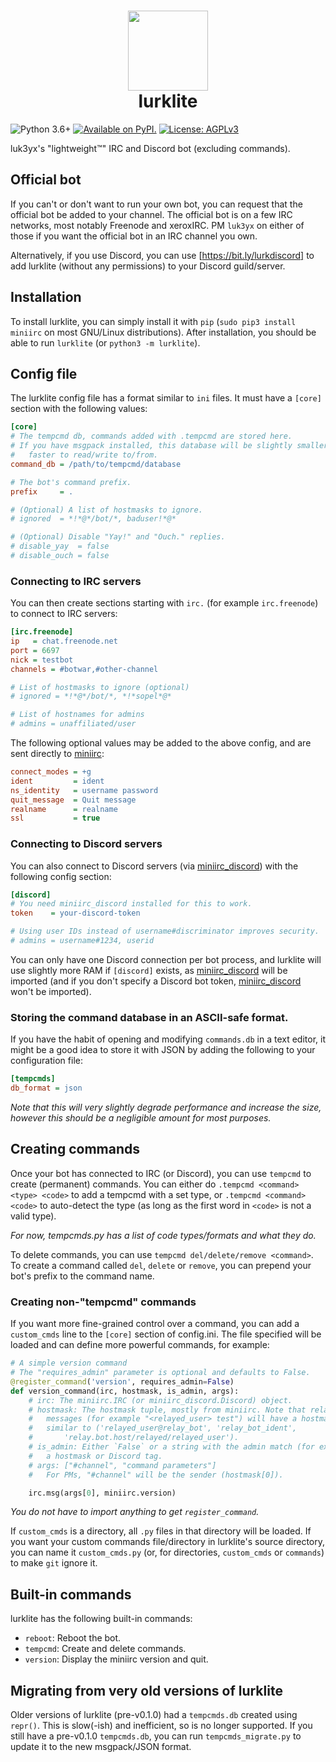 <div align="center">
    <h1>
        <img src="./lurklite.png"
            width="128" alt=" " />
        <br/>
        lurklite
    </h1>
</div>

![Python 3.6+] [![Available on PyPI.]](https://pypi.org/project/lurklite/) [![License: AGPLv3]](https://github.com/luk3yx/miniirc/blob/master/LICENSE.md)

[Python 3.6+]: https://img.shields.io/badge/python-3.6+-blue.svg
[Available on PyPI.]: https://img.shields.io/pypi/v/lurklite.svg
[License: AGPLv3]: https://img.shields.io/pypi/l/lurklite.svg

luk3yx's "lightweight™" IRC and Discord bot (excluding commands).

## Official bot

If you can't or don't want to run your own bot, you can request that the
official bot be added to your channel. The official bot is on a few IRC
networks, most notably Freenode and xeroxIRC. PM `luk3yx` on either of those if
you want the official bot in an IRC channel you own.

Alternatively, if you use Discord, you can use [https://bit.ly/lurkdiscord] to
add lurklite (without any permissions) to your Discord guild/server.

[https://bit.ly/lurkdiscord]: https://discordapp.com/oauth2/authorize?&client_id=525031486047387648&scope=bot&permissions=0

## Installation

To install lurklite, you can simply install it with `pip`
(`sudo pip3 install miniirc` on most GNU/Linux distributions). After
installation, you should be able to run `lurklite` (or `python3 -m lurklite`).

## Config file

The lurklite config file has a format similar to `ini` files. It must have a
`[core]` section with the following values:

```ini
[core]
# The tempcmd db, commands added with .tempcmd are stored here.
# If you have msgpack installed, this database will be slightly smaller and
#   faster to read/write to/from.
command_db = /path/to/tempcmd/database

# The bot's command prefix.
prefix     = .

# (Optional) A list of hostmasks to ignore.
# ignored  = *!*@*/bot/*, baduser!*@*

# (Optional) Disable "Yay!" and "Ouch." replies.
# disable_yay  = false
# disable_ouch = false
```

### Connecting to IRC servers

You can then create sections starting with `irc.` (for example `irc.freenode`)
to connect to IRC servers:

```ini
[irc.freenode]
ip   = chat.freenode.net
port = 6697
nick = testbot
channels = #botwar,#other-channel

# List of hostmasks to ignore (optional)
# ignored = *!*@*/bot/*, *!*sopel*@*

# List of hostnames for admins
# admins = unaffiliated/user
```

The following optional values may be added to the above config, and are sent
directly to [miniirc]:

```ini
connect_modes = +g
ident         = ident
ns_identity   = username password
quit_message  = Quit message
realname      = realname
ssl           = true
```

### Connecting to Discord servers

You can also connect to Discord servers (via [miniirc_discord]) with the
following config section:

```ini
[discord]
# You need miniirc_discord installed for this to work.
token    = your-discord-token

# Using user IDs instead of username#discriminator improves security.
# admins = username#1234, userid
```

You can only have one Discord connection per bot process, and lurklite will use
slightly more RAM if `[discord]` exists, as [miniirc_discord] will be imported
(and if you don't specify a Discord bot token, [miniirc_discord] won't be
imported).

### Storing the command database in an ASCII-safe format.

If you have the habit of opening and modifying `commands.db` in a text editor,
it might be a good idea to store it with JSON by adding the following to your
configuration file:

```ini
[tempcmds]
db_format = json
```

*Note that this will very slightly degrade performance and increase the size,
however this should be a negligible amount for most purposes.*

## Creating commands

Once your bot has connected to IRC (or Discord), you can use `tempcmd` to
create (permanent) commands. You can either do
`.tempcmd <command> <type> <code>` to add a tempcmd with a set type, or
`.tempcmd <command> <code>` to auto-detect the type (as long as the first word
in `<code>` is not a valid type).

*For now, tempcmds.py has a list of code types/formats and what they do.*

To delete commands, you can use `tempcmd del/delete/remove <command>`. To create
a command called `del`, `delete` or `remove`, you can prepend your bot's prefix
to the command name.

### Creating non-"tempcmd" commands

If you want more fine-grained control over a command, you can add a
`custom_cmds` line to the `[core]` section of config.ini. The file specified
will be loaded and can define more powerful commands, for example:

```py
# A simple version command
# The "requires_admin" parameter is optional and defaults to False.
@register_command('version', requires_admin=False)
def version_command(irc, hostmask, is_admin, args):
    # irc: The miniirc.IRC (or miniirc_discord.Discord) object.
    # hostmask: The hostmask tuple, mostly from miniirc. Note that relayed
    #   messages (for example "<relayed_user> test") will have a hostmask
    #   similar to ('relayed_user@relay_bot', 'relay_bot_ident',
    #       'relay.bot.host/relayed/relayed_user').
    # is_admin: Either `False` or a string with the admin match (for example
    #   a hostmask or Discord tag.
    # args: ["#channel", "command parameters"]
    #   For PMs, "#channel" will be the sender (hostmask[0]).

    irc.msg(args[0], miniirc.version)
```

*You do not have to import anything to get `register_command`.*

If `custom_cmds` is a directory, all `.py` files in that directory will be
loaded. If you want your custom commands file/directory in lurklite's source
directory, you can name it `custom_cmds.py` (or, for directories, `custom_cmds`
or `commands`) to make `git` ignore it.

## Built-in commands

lurklite has the following built-in commands:

 - `reboot`: Reboot the bot.
 - `tempcmd`: Create and delete commands.
 - `version`: Display the miniirc version and quit.

## Migrating from very old versions of lurklite

Older versions of lurklite (pre-v0.1.0) had a `tempcmds.db` created using
`repr()`. This is slow(-ish) and inefficient, so is no longer supported. If you
still have a pre-v0.1.0 `tempcmds.db`, you can run
`tempcmds_migrate.py` to update it to the new msgpack/JSON format.

[miniirc]: https://github.com/luk3yx/miniirc
[miniirc_discord]: https://github.com/luk3yx/miniirc_discord

